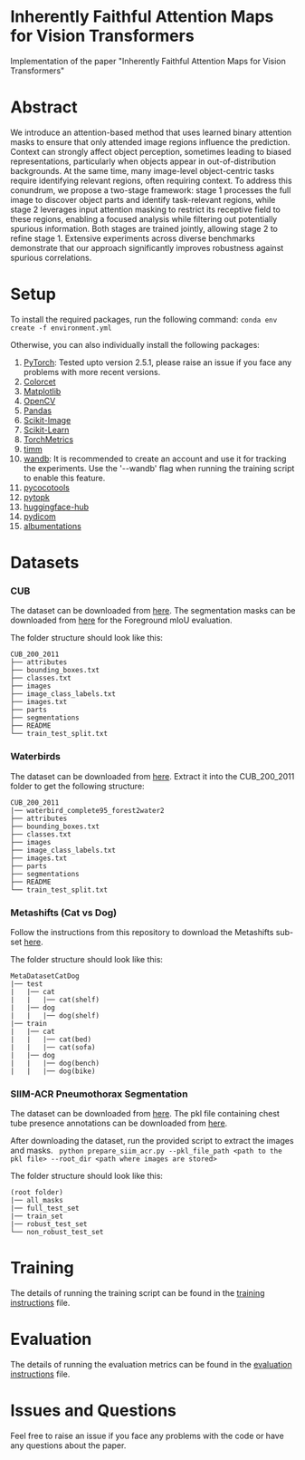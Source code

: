 # Inherently Faithful Attention Maps for Vision Transformers

Implementation of the paper "Inherently Faithful Attention Maps for Vision Transformers" 

# Abstract
We introduce an attention-based method that uses learned binary attention masks to ensure that only attended image regions influence the prediction. Context can strongly affect object perception, sometimes leading to biased representations, particularly when objects appear in out-of-distribution backgrounds. At the same time, many image-level object-centric tasks require identifying relevant regions, often requiring context. To address this conundrum, we propose a two-stage framework: stage 1 processes the full image to discover object parts and identify task-relevant regions, while stage 2 leverages input attention masking to restrict its receptive field to these regions, enabling a focused analysis while filtering out potentially spurious information. Both stages are trained jointly, allowing stage 2 to refine stage 1. Extensive experiments across diverse benchmarks demonstrate that our approach significantly improves robustness against spurious correlations.

# Setup
To install the required packages, run the following command:
```conda env create -f environment.yml```

Otherwise, you can also individually install the following packages:
1. [PyTorch](https://pytorch.org/get-started/locally/): Tested upto version 2.5.1, please raise an issue if you face any problems with more recent versions.
2. [Colorcet](https://colorcet.holoviz.org/getting_started/index.html)
3. [Matplotlib](https://matplotlib.org/stable/users/installing.html)
4. [OpenCV](https://pypi.org/project/opencv-python-headless/)
5. [Pandas](https://pandas.pydata.org/pandas-docs/stable/getting_started/install.html)
6. [Scikit-Image](https://scikit-image.org/docs/stable/install.html)
7. [Scikit-Learn](https://scikit-learn.org/stable/install.html) 
8. [TorchMetrics](https://torchmetrics.readthedocs.io/en/latest/pages/install.html)
9. [timm](https://pypi.org/project/timm/)
10. [wandb](https://pypi.org/project/wandb/): It is recommended to create an account and use it for tracking the experiments. Use the '--wandb' flag when running the training script to enable this feature.
11. [pycocotools](https://pypi.org/project/pycocotools/)
12. [pytopk](https://pypi.org/project/pytopk/)
13. [huggingface-hub](https://pypi.org/project/huggingface-hub/)
14. [pydicom](https://pydicom.github.io/pydicom/stable/tutorials/installation.html)
15. [albumentations](https://albumentations.ai/docs/getting_started/installation/)

# Datasets
### CUB
The dataset can be downloaded from [here](https://www.vision.caltech.edu/datasets/cub_200_2011/). 
The segmentation masks can be downloaded from [here](https://data.caltech.edu/records/w9d68-gec53) for the Foreground mIoU evaluation.

The folder structure should look like this:

```
CUB_200_2011
├── attributes
├── bounding_boxes.txt
├── classes.txt
├── images
├── image_class_labels.txt
├── images.txt
├── parts
├── segmentations
├── README
└── train_test_split.txt
```

### Waterbirds
The dataset can be downloaded from [here](https://nlp.stanford.edu/data/dro/waterbird_complete95_forest2water2.tar.gz).
Extract it into the CUB_200_2011 folder to get the following structure:

```
CUB_200_2011
|── waterbird_complete95_forest2water2
├── attributes
├── bounding_boxes.txt
├── classes.txt
├── images
├── image_class_labels.txt
├── images.txt
├── parts
├── segmentations
├── README
└── train_test_split.txt
```


### Metashifts (Cat vs Dog)
Follow the instructions from this repository to download the Metashifts sub-set [here](https://github.com/Wuyxin/DISC?tab=readme-ov-file).

The folder structure should look like this:

```
MetaDatasetCatDog
|── test
|   |── cat
|   |   |── cat(shelf)
|   |── dog
|   |   |── dog(shelf)
|── train
|   |── cat
|   |   |── cat(bed)
|   |   |── cat(sofa)
|   |── dog
|   |   |── dog(bench)
|   |   |── dog(bike)
```

### SIIM-ACR Pneumothorax Segmentation
The dataset can be downloaded from [here](https://www.kaggle.com/datasets/jesperdramsch/siim-acr-pneumothorax-segmentation-data/data).
The pkl file containing chest tube presence annotations can be downloaded from [here](https://github.com/khaledsaab/spatial_specificity/blob/main/cxr_tube_dict.pkl).


After downloading the dataset, run the provided script to extract the images and masks.
``` python prepare_siim_acr.py --pkl_file_path <path to the pkl file> --root_dir <path where images are stored>```

The folder structure should look like this:

```
(root folder)
|── all_masks
|── full_test_set
|── train_set
|── robust_test_set
└── non_robust_test_set
```
# Training
The details of running the training script can be found in the [training instructions](training_instructions.md) file.

# Evaluation
The details of running the evaluation metrics can be found in the [evaluation instructions](eval_instructions.md) file.


# Issues and Questions
Feel free to raise an issue if you face any problems with the code or have any questions about the paper.
